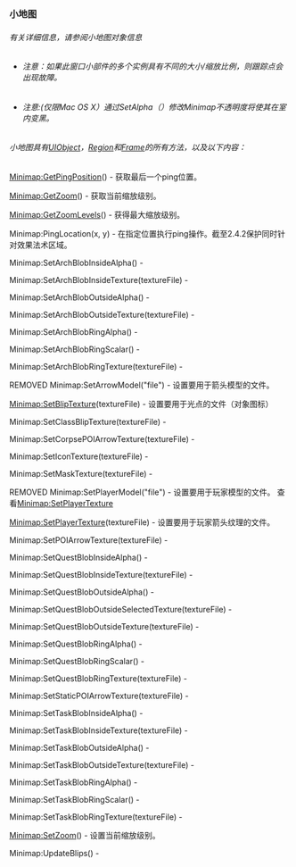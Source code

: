 ### 小地图

###### 有关详细信息，请参阅小地图对象信息

* ###### 注意：如果此窗口小部件的多个实例具有不同的大小/缩放比例，则跟踪点会出现故障。
* ###### 注意:\(仅限Mac OS X）通过SetAlpha（）修改Minimap不透明度将使其在室内变黑。

###### 小地图具有[UIObject](https://wow.gamepedia.com/Widget_API#UIObject)，[Region](https://wow.gamepedia.com/Widget_API#Region)和[Frame](https://wow.gamepedia.com/Widget_API#Frame)的所有方法，以及以下内容：

[Minimap:GetPingPosition](https://wow.gamepedia.com/API_Minimap_GetPingPosition)\(\) - 获取最后一个ping位置。

[Minimap:GetZoom](https://wow.gamepedia.com/API_Minimap_GetZoom)\(\) - 获取当前缩放级别。

[Minimap:GetZoomLevels](https://wow.gamepedia.com/API_Minimap_GetZoomLevels)\(\) - 获得最大缩放级别。

Minimap:PingLocation\(x, y\) - 在指定位置执行ping操作。截至2.4.2保护同时针对效果法术区域。

Minimap:SetArchBlobInsideAlpha\(\) -

Minimap:SetArchBlobInsideTexture\(textureFile\) -

Minimap:SetArchBlobOutsideAlpha\(\) -

Minimap:SetArchBlobOutsideTexture\(textureFile\) -

Minimap:SetArchBlobRingAlpha\(\) -

Minimap:SetArchBlobRingScalar\(\) -

Minimap:SetArchBlobRingTexture\(textureFile\) -

REMOVED Minimap:SetArrowModel\("file"\) - 设置要用于箭头模型的文件。

[Minimap:SetBlipTexture](https://wow.gamepedia.com/API_Minimap_SetBlipTexture)\(textureFile\) - 设置要用于光点的文件（对象图标）

Minimap:SetClassBlipTexture\(textureFile\) -

Minimap:SetCorpsePOIArrowTexture\(textureFile\) -

Minimap:SetIconTexture\(textureFile\) -

Minimap:SetMaskTexture\(textureFile\) -

REMOVED Minimap:SetPlayerModel\("file"\) - 设置要用于玩家模型的文件。 查看[Minimap:SetPlayerTexture](https://wow.gamepedia.com/API_Minimap_SetPlayerTexture)

[Minimap:SetPlayerTexture](https://wow.gamepedia.com/API_Minimap_SetPlayerTexture)\(textureFile\) - 设置要用于玩家箭头纹理的文件。

Minimap:SetPOIArrowTexture\(textureFile\) -

Minimap:SetQuestBlobInsideAlpha\(\) -

Minimap:SetQuestBlobInsideTexture\(textureFile\) -

Minimap:SetQuestBlobOutsideAlpha\(\) -

Minimap:SetQuestBlobOutsideSelectedTexture\(textureFile\) -

Minimap:SetQuestBlobOutsideTexture\(textureFile\) -

Minimap:SetQuestBlobRingAlpha\(\) -

Minimap:SetQuestBlobRingScalar\(\) -

Minimap:SetQuestBlobRingTexture\(textureFile\) -

Minimap:SetStaticPOIArrowTexture\(textureFile\) -

Minimap:SetTaskBlobInsideAlpha\(\) -

Minimap:SetTaskBlobInsideTexture\(textureFile\) -

Minimap:SetTaskBlobOutsideAlpha\(\) -

Minimap:SetTaskBlobOutsideTexture\(textureFile\) -

Minimap:SetTaskBlobRingAlpha\(\) -

Minimap:SetTaskBlobRingScalar\(\) -

Minimap:SetTaskBlobRingTexture\(textureFile\) -

[Minimap:SetZoom](https://wow.gamepedia.com/API_Minimap_SetZoom)\(\) - 设置当前缩放级别。

Minimap:UpdateBlips\(\) -

